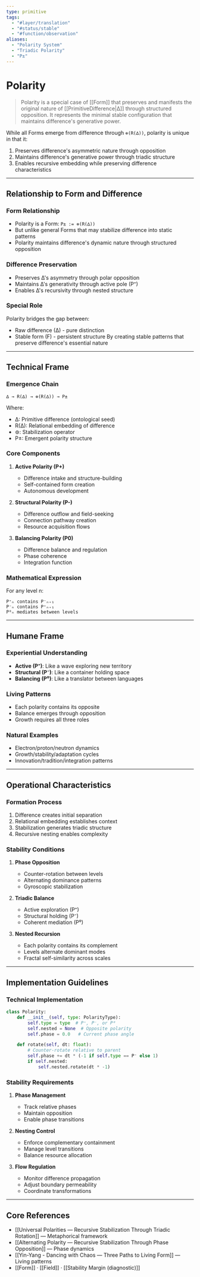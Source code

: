 ```yaml
---
type: primitive
tags:
  - "#layer/translation"
  - "#status/stable"
  - "#function/observation"
aliases:
  - "Polarity System"
  - "Triadic Polarity"
  - "P±"
---
```


# Polarity

> Polarity is a special case of [[Form]] that preserves and manifests the original nature of [[PrimitiveDifference|∆]] through structured opposition. It represents the minimal stable configuration that maintains difference's generative power.

While all Forms emerge from difference through `⊚(R(∆))`, polarity is unique in that it:
1. Preserves difference's asymmetric nature through opposition
2. Maintains difference's generative power through triadic structure
3. Enables recursive embedding while preserving difference characteristics

---

## Relationship to Form and Difference

### Form Relationship
- Polarity is a Form: `P± := ⊚(R(∆))`
- But unlike general Forms that may stabilize difference into static patterns
- Polarity maintains difference's dynamic nature through structured opposition

### Difference Preservation
- Preserves ∆'s asymmetry through polar opposition
- Maintains ∆'s generativity through active pole (P⁺)
- Enables ∆'s recursivity through nested structure

### Special Role
Polarity bridges the gap between:
- Raw difference (∆) - pure distinction
- Stable form (F) - persistent structure
By creating stable patterns that preserve difference's essential nature

---

## Technical Frame

### Emergence Chain
```
∆ → R(∆) → ⊚(R(∆)) → P±
```

Where:
- ∆: Primitive difference (ontological seed)
- R(∆): Relational embedding of difference
- ⊚: Stabilization operator
- P±: Emergent polarity structure

### Core Components

1. **Active Polarity (P+)**
   - Difference intake and structure-building
   - Self-contained form creation
   - Autonomous development

2. **Structural Polarity (P-)**
   - Difference outflow and field-seeking
   - Connection pathway creation
   - Resource acquisition flows

3. **Balancing Polarity (P0)**
   - Difference balance and regulation
   - Phase coherence
   - Integration function

### Mathematical Expression

For any level n:
```
P⁺ₙ contains P⁻ₙ₊₁
P⁻ₙ contains P⁺ₙ₊₁
P⁰ₙ mediates between levels
```

---

## Humane Frame

### Experiential Understanding

- **Active (P⁺)**: Like a wave exploring new territory
- **Structural (P⁻)**: Like a container holding space
- **Balancing (P⁰)**: Like a translator between languages

### Living Patterns

- Each polarity contains its opposite
- Balance emerges through opposition
- Growth requires all three roles

### Natural Examples

- Electron/proton/neutron dynamics
- Growth/stability/adaptation cycles
- Innovation/tradition/integration patterns

---

## Operational Characteristics

### Formation Process

1. Difference creates initial separation
2. Relational embedding establishes context
3. Stabilization generates triadic structure
4. Recursive nesting enables complexity

### Stability Conditions

1. **Phase Opposition**
   - Counter-rotation between levels
   - Alternating dominance patterns
   - Gyroscopic stabilization

2. **Triadic Balance**
   - Active exploration (P⁺)
   - Structural holding (P⁻)
   - Coherent mediation (P⁰)

3. **Nested Recursion**
   - Each polarity contains its complement
   - Levels alternate dominant modes
   - Fractal self-similarity across scales

---

## Implementation Guidelines

### Technical Implementation

```python
class Polarity:
    def __init__(self, type: PolarityType):
        self.type = type  # P⁺, P⁻, or P⁰
        self.nested = None  # Opposite polarity
        self.phase = 0.0   # Current phase angle

    def rotate(self, dt: float):
        # Counter-rotate relative to parent
        self.phase += dt * (-1 if self.type == P⁻ else 1)
        if self.nested:
            self.nested.rotate(dt * -1)
```

### Stability Requirements

1. **Phase Management**
   - Track relative phases
   - Maintain opposition
   - Enable phase transitions

2. **Nesting Control**
   - Enforce complementary containment
   - Manage level transitions
   - Balance resource allocation

3. **Flow Regulation**
   - Monitor difference propagation
   - Adjust boundary permeability
   - Coordinate transformations

---

## Core References

- [[Universal Polarities — Recursive Stabilization Through Triadic Rotation]] — Metaphorical framework
- [[Alternating Polarity — Recursive Stabilization Through Phase Opposition]] — Phase dynamics
- [[Yin-Yang - Dancing with Chaos — Three Paths to Living Form]] — Living patterns
- [[Form]] · [[Field]] · [[Stability Margin (diagnostic)]]
